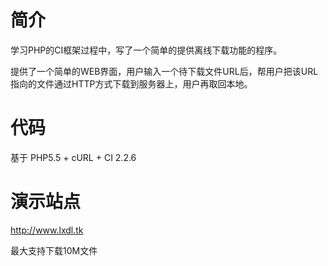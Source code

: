 #  简介

学习PHP的CI框架过程中，写了一个简单的提供离线下载功能的程序。

提供了一个简单的WEB界面，用户输入一个待下载文件URL后，帮用户把该URL指向的文件通过HTTP方式下载到服务器上，用户再取回本地。


#  代码

基于 PHP5.5 + cURL + CI 2.2.6


#  演示站点

http://www.lxdl.tk

最大支持下载10M文件
